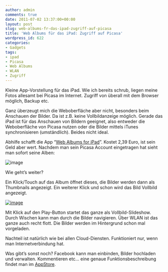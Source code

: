 ```yaml
---
author: admin
comments: true
date: 2011-07-02 13:37:00+00:00
layout: post
slug: web-albums-fr-das-ipad-zugriff-auf-picasa
title: 'Web Albums für das iPad: Zugriff auf Picasa'
wordpress_id: 622
categories:
- Gadgets
tags:
- ipad
- Picasa
- Web Albums
- WLAN
- Zugriff
---
```


Kleine App-Vorstellung für das iPad. Wie ich bereits schrub, liegen meine Fotos allesamt bei Picasa im Internet. Zugriff von überall mit dem Browser möglich, Backup etc.

Ganz überzeugt mich die Weboberfläche aber nicht, besonders beim Anschauen der Bilder. Da ist z.B. keine Vollbildanzeige möglich. Gerade das iPad ist für das Anschauen von Bildern geeignet, also entweder die Weboberfläche von Picasa nutzen oder die Bilder mittels iTunes synchronisieren (umständlich). Beides nicht ideal.

Abhilfe schafft die App “[Web Albums for iPad](http://itunes.apple.com/de/app/web-albums-for-ipad-a-picasa/id364824944?mt=8)”. Kostet 2,39 Euro, ist sein Geld aber wert. Nachdem man sein Picasa Account eingetragen hat sieht man sofort seine Alben:

![image](https://andydunkel.net/assets/uploads/2011/07/image.png)

Wie geht’s weiter?  


<!-- more -->

Ein Klick/Touch auf das Album öffnet dieses, die Bilder werden dann als Thumbnails angezeigt. Ein weiterer Klick und schon wird das Bild Vollbild angezeigt.

[![image](https://andydunkel.net/assets/uploads/2011/07/image_thumb.png)](https://andydunkel.net/assets/uploads/2011/07/image1.png)

Mit Klick auf den Play-Button startet das ganze als Vollbild-Slideshow. Durch Wischen kann man durch die Bilder navigieren. Über WLAN ist das ganze auch recht flott. Die Bilder werden im Hintergrund schon mal vorgeladen.

Nachteil ist natürlich wie bei allen Cloud-Diensten. Funktioniert nur, wenn man Internetverbindung hat.

Was gibt’s sonst noch? Facebook kann man einbinden, Bilder hochladen und verwalten. Kommentieren etc… eine genaue Funktionsbeschreibung findet man im [AppStore](http://itunes.apple.com/de/app/web-albums-for-ipad-a-picasa/id364824944?mt=8#).

